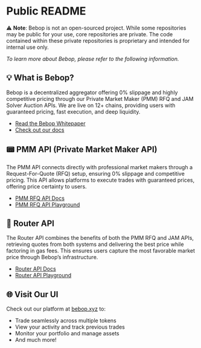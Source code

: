 # Public README

⚠️ **Note**:  Bebop is not an open-sourced project. While some repositories may be public for your use, core repositories are private. The code contained within these private repositories is proprietary and intended for internal use only. 

_To learn more about Bebop, please refer to the following information._

## 💡 What is Bebop?
Bebop is a decentralized aggregator offering 0% slippage and highly competitive pricing through our Private Market Maker (PMM) RFQ and JAM Solver Auction APIs. We are live on 12+ chains, providing users with guaranteed pricing, fast execution, and deep liquidity.

- [Read the Bebop Whitepaper](https://github.com/bebop-dex/jam-whitepaper)  
- [Check out our docs](https://docs.bebop.xyz/bebop)

## 📟 PMM API (Private Market Maker API)
The PMM API connects directly with professional market makers through a Request-For-Quote (RFQ) setup, ensuring 0% slippage and competitive pricing. This API allows platforms to execute trades with guaranteed prices, offering price certainty to users.

- [PMM RFQ API Docs](https://docs.bebop.xyz/bebop/bebop-api-pmm-rfq/pmm-rfq-api-intro)  
- [PMM RFQ API Playground](https://api.bebop.xyz/pmm/ethereum/docs)

## 🔀 Router API
The Router API combines the benefits of both the PMM RFQ and JAM APIs, retrieving quotes from both systems and delivering the best price while factoring in gas fees. This ensures users capture the most favorable market price through Bebop’s infrastructure.

- [Router API Docs](https://docs.bebop.xyz/bebop/bebop-api-router/router-api-introduction)  
- [Router API Playground](https://api.bebop.xyz/router/ethereum/docs)

## 🌐 Visit Our UI
Check out our platform at [bebop.xyz](https://bebop.xyz) to:
- Trade seamlessly across multiple tokens  
- View your activity and track previous trades  
- Monitor your portfolio and manage assets  
- And much more!
